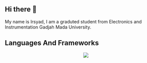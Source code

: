 ## Hi there 👋
My name is Irsyad, I am a graduted student from Electronics and Instrumentation Gadjah Mada University. 

## Languages And Frameworks
<p align="center">
  <a href="https://skillicons.dev">
    <img src="https://skillicons.dev/icons?i=cpp,git,opencv,py,sklearn,tensorflow,vscode,pytorch" />
  </a>
</p>

<!--
**irsyadnrzn/irsyadnrzn** is a ✨ _special_ ✨ repository because its `README.md` (this file) appears on your GitHub profile.

Here are some ideas to get you started:

- 🔭 I’m currently working on ...
- 🌱 I’m currently learning ...
- 👯 I’m looking to collaborate on ...
- 🤔 I’m looking for help with ...
- 💬 Ask me about ...
- 📫 How to reach me: ...
- 😄 Pronouns: ...
- ⚡ Fun fact: ...
-->
